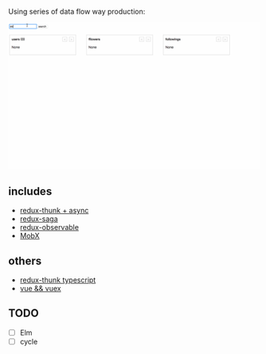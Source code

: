 Using series of data flow way production:

![demo](./assets/demo.gif)

## includes

* [redux-thunk + async](./redux-thunk)
* [redux-saga](./redux-saga)
* [redux-observable](./redux-observable)
* [MobX](./mobx)

## others

* [redux-thunk typescript](https://github.com/riskers/react-redux-ts-demo)
* [vue && vuex](https://github.com/riskers/data-flow-vue)

## TODO

* [ ] Elm
* [ ] cycle
